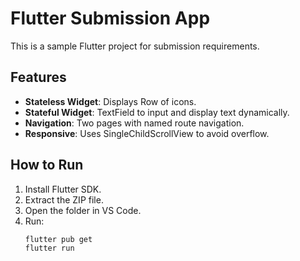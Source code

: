 # Flutter Submission App

This is a sample Flutter project for submission requirements.

## Features
- **Stateless Widget**: Displays Row of icons.
- **Stateful Widget**: TextField to input and display text dynamically.
- **Navigation**: Two pages with named route navigation.
- **Responsive**: Uses SingleChildScrollView to avoid overflow.

## How to Run
1. Install Flutter SDK.
2. Extract the ZIP file.
3. Open the folder in VS Code.
4. Run:
   ```bash
   flutter pub get
   flutter run
   ```
